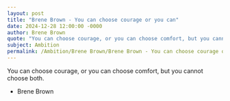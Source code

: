 ```yaml
---
layout: post
title: "Brene Brown - You can choose courage or you can"
date: 2024-12-28 12:00:00 -0000
author: Brene Brown
quote: "You can choose courage, or you can choose comfort, but you cannot choose both."
subject: Ambition
permalink: /Ambition/Brene Brown/Brene Brown - You can choose courage or you can
---
```


You can choose courage, or you can choose comfort, but you cannot choose both.

- Brene Brown
